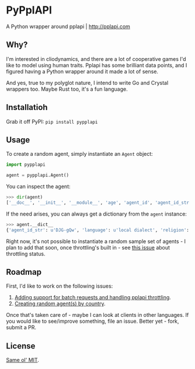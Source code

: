 # PyPplAPI
A Python wrapper around pplapi | http://pplapi.com

## Why?
I'm interested in cliodynamics, and there are a lot of cooperative games I'd like to model using human traits. Pplapi has some
brilliant data points, and I figured having a Python wrapper around it made a lot of sense.

And yes, true to my polyglot nature, I intend to write Go and Crystal wrappers too. Maybe Rust too, it's a fun language.

## Installatioh

Grab it off PyPI:
```pip install pypplapi```

## Usage

To create a random agent, simply instantiate an `Agent` object:

```python
import pypplapi

agent = pypplapi.Agent()
```

You can inspect the agent:

```python
>>> dir(agent)
['__doc__', '__init__', '__module__', 'age', 'agent_id', 'agent_id_str', 'agreeableness', 'conscientiousness', 'country_name', 'country_tld', 'dob', 'extraversion', 'income', 'internet', 'language', 'latitude', 'longitude', 'neuroticism', 'openness', 'religion', 'sex']
```

If the need arises, you can always get a dictionary from the `agent` instance:

```python
>>> agent.__dict__
{'agent_id_str': u'DJG-gQw', 'language': u'local dialect', 'religion': u'Muslim', 'country_tld': u'id', 'age': 4, 'internet': False, 'longitude': 119.80829503859, 'sex': u'Female', 'dob': u'2013-01-07', 'extraversion': 0.6680558038576523, 'neuroticism': 0.736599089686382, 'agreeableness': -0.6777542230076916, 'agent_id': 3141190018, 'conscientiousness': 1.9636977350197746, 'income': 5303, 'country_name': u'Indonesia', 'openness': 1.769827633226628, 'latitude': -5.298874128938844}
```

Right now, it's not possible to instantiate a random sample set of agents - I plan to add that soon, once throttling's built in - see [this issue](https://github.com/rudimk/PyPplAPI/issues/1) about throttling status.

## Roadmap

First, I'd like to work on the following issues:
1. [Adding support for batch requests and handling pplapi throttling](https://github.com/rudimk/PyPplAPI/issues/1).
2. [Creating random agent(s) by country](https://github.com/rudimk/PyPplAPI/issues/2).

Once that's taken care of - maybe I can look at clients in other languages. If you would like to see/improve something, file an issue. Better yet - fork, submit a PR.

## License
[Same ol' MIT](https://github.com/rudimk/PyPplAPI/blob/master/LICENSE).
